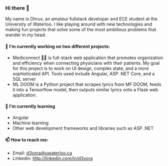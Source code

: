 ### Hi there 👋

My name is Dhruv, an amateur fullstack developer and ECE student at the University of Waterloo. I like playing around with new technologies and making fun projects that solve some of the most ambitious problems that wander in my head. 


#### 🔭    I’m currently working on two different projects:
- Mediconnect 👨‍⚕️ is full-stack web application that promotes organization and efficiency when connecting physicians with their patients. My goal for this project is to work on UI design, complex state, and a more sophisticated API. Tools used include Angular, ASP .NET Core, and a SQL server
- ML DOOM is a Python project that scrapes lyrics from MF DOOM, feeds it into a Tensorflow model, then outputs similar lyrics onto a Flask web application. 

#### 🌱    I’m currently learning
- Angular
- Machine learning
- Other web development frameworks and libraries such as ASP .NET

#### 📫    How to reach me:
- Email: <d3vora@uwaterloo.ca>
- Linkedin: <http://linkedin.com/in/d3vora> 


<!--
**dbvora03/dbvora03** is a ✨ _special_ ✨ repository because its `README.md` (this file) appears on your GitHub profile.

Here are some ideas to get you started:

- 🌱 I’m currently learning ...
- 👯 I’m looking to collaborate on ...
- 🤔 I’m looking for help with ...
- 💬 Ask me about ...
- 📫 How to reach me: ...
- 😄 Pronouns: ...
- ⚡ Fun fact: ...
-->

